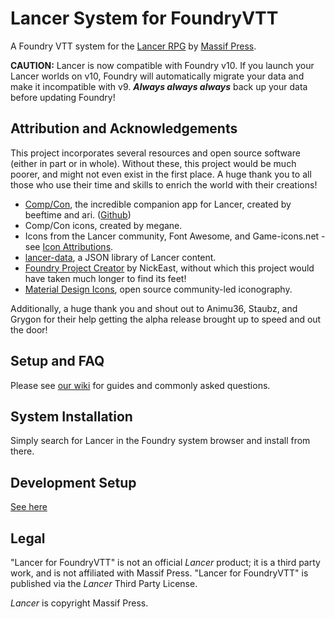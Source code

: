 # Lancer System for FoundryVTT

A Foundry VTT system for the [Lancer RPG](https://massif-press.itch.io/corebook-pdf) by [Massif Press](https://massif-press.itch.io/).

**CAUTION:** Lancer is now compatible with Foundry v10. If you launch your Lancer worlds on v10, Foundry will automatically migrate your data and make it incompatible with v9. **_Always always always_** back up your data before updating Foundry!

## Attribution and Acknowledgements

This project incorporates several resources and open source software (either in part or in whole). Without these, this project would be much poorer, and might not even exist in the first place. A huge thank you to all those who use their time and skills to enrich the world with their creations!

- [Comp/Con](https://compcon.app), the incredible companion app for Lancer, created by beeftime and ari. ([Github](https://github.com/massif-press/compcon))
- Comp/Con icons, created by megane.
- Icons from the Lancer community, Font Awesome, and Game-icons.net - see [Icon Attributions](public/assets/icons/ATTRIBUTION.md).
- [lancer-data](https://github.com/massif-press/lancer-data), a JSON library of Lancer content.
- [Foundry Project Creator](https://gitlab.com/foundry-projects/foundry-pc) by NickEast, without which this project would have taken much longer to find its feet!
- [Material Design Icons](https://materialdesignicons.com/), open source community-led iconography.

Additionally, a huge thank you and shout out to Animu36, Staubz, and Grygon for their help getting the alpha release brought up to speed and out the door!

## Setup and FAQ

Please see [our wiki](https://github.com/Eranziel/foundryvtt-lancer/wiki) for guides and commonly asked questions.

## System Installation

Simply search for Lancer in the Foundry system browser and install from there.

## Development Setup

[See here](https://github.com/Eranziel/foundryvtt-lancer/wiki/Development-Setup)

## Legal

"Lancer for FoundryVTT" is not an official _Lancer_ product; it is a third party work, and is not affiliated with Massif Press. "Lancer for FoundryVTT" is published via the _Lancer_ Third Party License.

_Lancer_ is copyright Massif Press.
